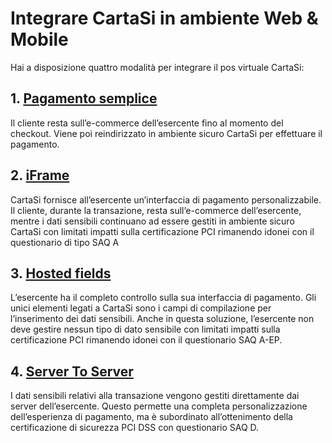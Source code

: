 # Integrare CartaSi in ambiente Web & Mobile
Hai a disposizione quattro modalità per integrare il pos virtuale CartaSi:

## 1. [Pagamento semplice](/web-mobile/pagamento-semplice/)
Il cliente resta sull’e-commerce dell’esercente fino al momento del checkout. Viene poi reindirizzato in ambiente sicuro CartaSi per effettuare il pagamento.

## 2. [iFrame](/web-mobile/iframe/)
CartaSi fornisce all’esercente un’interfaccia di pagamento personalizzabile. Il cliente, durante la transazione, resta sull’e-commerce dell’esercente, mentre i dati sensibili continuano ad essere gestiti in ambiente sicuro CartaSi con limitati impatti sulla certificazione PCI rimanendo idonei con il questionario di tipo SAQ A

## 3. [Hosted fields](/web-mobile/hosted-fields/)
L’esercente ha il completo controllo sulla sua interfaccia di pagamento. Gli unici elementi legati a CartaSi sono i campi di compilazione per l’inserimento dei dati sensibili. Anche in questa soluzione, l’esercente non deve gestire nessun tipo di dato sensibile con limitati impatti sulla certificazione PCI rimanendo idonei con il questionario SAQ A-EP.

## 4. [Server To Server](/web-mobile/server-to-server/)
I dati sensibili relativi alla transazione vengono gestiti direttamente dai server dell’esercente. Questo permette una completa personalizzazione dell’esperienza di pagamento, ma è subordinato all’ottenimento della certificazione di sicurezza PCI DSS con questionario SAQ D.